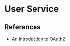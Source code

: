 # User Service

## References

* [An Introduction to OAuth2](https://www.digitalocean.com/community/tutorials/an-introduction-to-oauth-2)